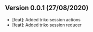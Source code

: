 ## Version 0.0.1 (27/08/2020)
- [feat]: Added triko session actions
- [feat]: Added triko session reducer

